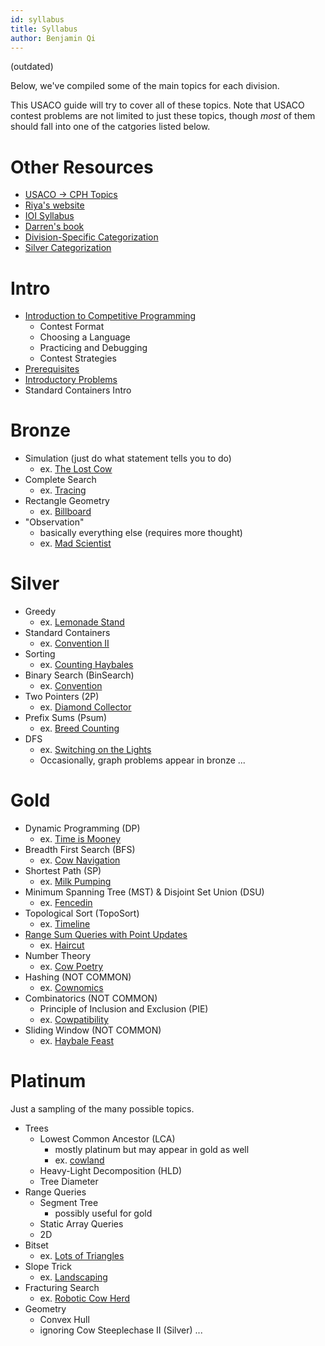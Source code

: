```yaml
---
id: syllabus
title: Syllabus
author: Benjamin Qi
---
```


(outdated)

Below, we've compiled some of the main topics for each division.

<!-- END DESCRIPTION -->

This USACO guide will try to cover all of these topics. Note that USACO contest problems are not limited to just these topics, though _most_ of them should fall into one of the catgories listed below.

# Other Resources

 - [USACO -> CPH Topics](https://github.com/bqi343/USACO/blob/master/Contests/USACO%20Links/USACO%20Topics.md)
 - [Riya's website](https://www.vplanetcoding.com/courses)
 - [IOI Syllabus](https://people.ksp.sk/~misof/ioi-syllabus/ioi-syllabus.pdf)
 - [Darren's book](https://www.overleaf.com/project/5e73f65cde1d010001224d8a)
 - [Division-Specific Categorization](https://github.com/bqi343/USACO/blob/master/Contests/USACO%20Links/Division-Specific/Silver.md)
 - [Silver Categorization](https://docs.google.com/document/d/1ba2jr2PFrtxHuGfvdjYVKX-8VzkQAdhpiMLlpXxiAOM/edit)

# Intro

 - [Introduction to Competitive Programming](https://thecodingwizard.github.io/usaco-training-2.0/Intro)
   - Contest Format
   - Choosing a Language
   - Practicing and Debugging
   - Contest Strategies
 - [Prerequisites](https://thecodingwizard.github.io/usaco-training-2.0/Intro_Prerequisites)
 - [Introductory Problems](https://thecodingwizard.github.io/usaco-training-2.0/Intro_Problems)
 - Standard Containers Intro

# Bronze

 - Simulation (just do what statement tells you to do)
   - ex. [The Lost Cow](http://usaco.org/index.php?page=viewproblem2&cpid=735)
 - Complete Search
   - ex. [Tracing](http://usaco.org/index.php?page=viewproblem2&cpid=1037)
 - Rectangle Geometry
   - ex. [Billboard](http://usaco.org/index.php?page=viewproblem2&cpid=759)
 - "Observation"
   - basically everything else (requires more thought)
   - ex. [Mad Scientist](http://usaco.org/index.php?page=viewproblem2&cpid=1012)

# Silver

 - Greedy
   - ex. [Lemonade Stand](http://usaco.org/index.php?page=viewproblem2&cpid=835)
 - Standard Containers
   - ex. [Convention II](http://usaco.org/index.php?page=viewproblem2&cpid=859)
 - Sorting
   - ex. [Counting Haybales](http://usaco.org/index.php?page=viewproblem2&cpid=666)
 - Binary Search (BinSearch)
   - ex. [Convention](http://usaco.org/index.php?page=viewproblem2&cpid=858)
 - Two Pointers (2P)
   - ex. [Diamond Collector](http://usaco.org/index.php?page=viewproblem2&cpid=643)
 - Prefix Sums (Psum)
   - ex. [Breed Counting](http://www.usaco.org/index.php?page=viewproblem2&cpid=572)
 - DFS
   - ex. [Switching on the Lights](http://www.usaco.org/index.php?page=viewproblem2&cpid=570)
   - Occasionally, graph problems appear in bronze ...

# Gold

 - Dynamic Programming (DP)
   - ex. [Time is Mooney](http://www.usaco.org/index.php?page=viewproblem2&cpid=993)
 - Breadth First Search (BFS)
   - ex. [Cow Navigation](http://www.usaco.org/index.php?page=viewproblem2&cpid=695)
 - Shortest Path (SP)
   - ex. [Milk Pumping](http://www.usaco.org/index.php?page=viewproblem2&cpid=969)
 - Minimum Spanning Tree (MST) & Disjoint Set Union (DSU)
   - ex. [Fencedin](http://www.usaco.org/index.php?page=viewproblem2&cpid=623)
 - Topological Sort (TopoSort)
   - ex. [Timeline](http://www.usaco.org/index.php?page=viewproblem2&cpid=1017)
 - [Range Sum Queries with Point Updates](https://thecodingwizard.github.io/usaco-training-2.0/Gold_1DRQ)
   - ex. [Haircut](http://www.usaco.org/index.php?page=viewproblem2&cpid=1041)
 - Number Theory
   - ex. [Cow Poetry](http://usaco.org/index.php?page=viewproblem2&cpid=897)
 - Hashing (NOT COMMON)
   - ex. [Cownomics](http://www.usaco.org/index.php?page=viewproblem2&cpid=741)
 - Combinatorics (NOT COMMON)
   - Principle of Inclusion and Exclusion (PIE)
   - ex. [Cowpatibility](http://usaco.org/index.php?page=viewproblem2&cpid=862)
 - Sliding Window (NOT COMMON)
   - ex. [Haybale Feast](http://www.usaco.org/index.php?page=viewproblem2&cpid=767)

# Platinum

Just a sampling of the many possible topics.

 - Trees
   - Lowest Common Ancestor (LCA)
     - mostly platinum but may appear in gold as well
     - ex. [cowland](http://www.usaco.org/index.php?page=viewproblem2&cpid=921)
   - Heavy-Light Decomposition (HLD)
   - Tree Diameter
 - Range Queries
   - Segment Tree
     - possibly useful for gold
   - Static Array Queries
   - 2D
 - Bitset
   - ex. [Lots of Triangles](http://www.usaco.org/index.php?page=viewproblem2&cpid=672)
 - Slope Trick
   - ex. [Landscaping](http://www.usaco.org/index.php?page=viewproblem2&cpid=650)
 - Fracturing Search
   - ex. [Robotic Cow Herd](http://www.usaco.org/index.php?page=viewproblem2&cpid=674)
 - Geometry
   - Convex Hull
   - ignoring Cow Steeplechase II (Silver) ...